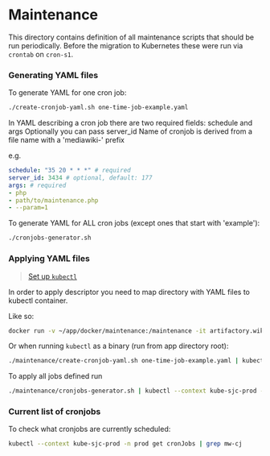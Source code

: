 Maintenance
===========

This directory contains definition of all maintenance scripts that should be run periodically.
Before the migration to Kubernetes these were run via `crontab` on `cron-s1`.

### Generating YAML files

To generate YAML for one cron job:

```sh
./create-cronjob-yaml.sh one-time-job-example.yaml
```

In YAML describing a cron job there are two required fields: schedule and args
Optionally you can pass server_id
Name of cronjob is derived from a file name with a 'mediawiki-' prefix

e.g.
```yaml
schedule: "35 20 * * *" # required
server_id: 3434 # optional, default: 177
args: # required
- php
- path/to/maintenance.php
- --param=1

```

To generate YAML for ALL cron jobs (except ones that start with 'example'):

```sh
./cronjobs-generator.sh
```


### Applying YAML files

> [Set up `kubectl`](https://wikia-inc.atlassian.net/wiki/spaces/OPS/pages/208011308/Kubernetes+access+for+Engineers)

In order to apply descriptor you need to map directory with YAML files to kubectl container.

Like so:

```sh
docker run -v ~/app/docker/maintenance:/maintenance -it artifactory.wikia-inc.com/ops/k8s-deployer:0.0.12 ./maintenance/create-cronjob-yaml.sh one-time-job-example.yaml | kubectl --context kube-sjc-prod -n prod apply -f -
```

Or when running `kubectl` as a binary (run from app directory root):

```sh
./maintenance/create-cronjob-yaml.sh one-time-job-example.yaml | kubectl --context kube-sjc-prod -n prod apply -f -
```

To apply all jobs defined run
```sh
./maintenance/cronjobs-generator.sh | kubectl --context kube-sjc-prod -n prod apply -f -
```

### Current list of cronjobs

To check what cronjobs are currently scheduled:

```sh
kubectl --context kube-sjc-prod -n prod get cronJobs | grep mw-cj
```
